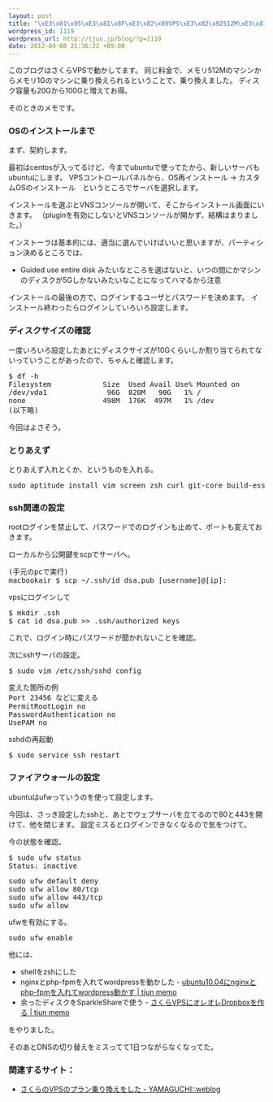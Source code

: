 ```yaml
--- 
layout: post
title: "\xE3\x81\x95\xE3\x81\x8F\xE3\x82\x89VPS\xE3\x82\x92512M\xE3\x81\x8B\xE3\x82\x891G\xE3\x81\xB8\xE7\xA7\xBB\xE8\xA1\x8C\xE3\x81\x97\xE3\x81\x9F\xE3\x83\xA1\xE3\x83\xA2(ubuntu)"
wordpress_id: 1119
wordpress_url: http://tjun.jp/blog/?p=1119
date: 2012-04-08 21:36:22 +09:00
---
```

このブログはさくらVPSで動かしてます。
同じ料金で、メモリ512Mのマシンからメモリ1Gのマシンに乗り換えられるということで、乗り換えました。
ディスク容量も20Gから100Gと増えてお得。

そのときのメモです。

<h3>OSのインストールまで</h3>
まず、契約します。

最初はcentosが入ってるけど、今までubuntuで使ってたから、新しいサーバもubuntuにします。
VPSコントロールパネルから、OS再インストール -> カスタムOSのインストール　というところでサーバを選択します。

インストールを選ぶとVNSコンソールが開いて、そこからインストール画面にいきます。
（pluginを有効にしないとVNSコンソールが開かず、結構はまりました。）


インストーラは基本的には、適当に選んでいけばいいと思いますが、パーティション決めるところでは、
* Guided use entire disk
みたいなところを選ばないと、いつの間にかマシンのディスクが5Gしかないみたいなことになってハマるから注意

インストールの最後の方で、ログインするユーザとパスワードを決めます。
インストール終わったらログインしていろいろ設定します。


<h3>ディスクサイズの確認</h3>
一度いろいろ設定したあとにディスクサイズが10Gくらいしか割り当てられてないっていうことがあったので、ちゃんと確認します。
<pre>
$ df -h
Filesystem            Size  Used Avail Use% Mounted on
/dev/vda1              96G  820M   90G   1% /
none                  498M  176K  497M   1% /dev
(以下略)
</pre>
今回はよさそう。

<h3>とりあえず</h3>
とりあえず入れとくか、というものを入れる。
<pre>sudo aptitude install vim screen zsh curl git-core build-essential</pre>

<h3>ssh関連の設定</h3>
rootログインを禁止して、パスワードでのログインも止めて、ポートも変えておきます。

ローカルから公開鍵をscpでサーバへ。
<pre>
(手元のpcで実行)
macbookair $ scp ~/.ssh/id_dsa.pub [username]@[ip]:
</pre>

vpsにログインして
<pre>
$ mkdir .ssh
$ cat id_dsa.pub >> .ssh/authorized_keys
</pre>

これで、ログイン時にパスワードが聞かれないことを確認。

次にsshサーバの設定。
<pre>
$ sudo vim /etc/ssh/sshd_config
</pre>

<pre>
変えた箇所の例
Port 23456 などに変える 
PermitRootLogin no
PasswordAuthentication no
UsePAM no
</pre>

sshdの再起動
<pre>
$ sudo service ssh restart
</pre>


<h3>ファイアウォールの設定</h3>
ubuntuはufwっていうのを使って設定します。

今回は、さっき設定したsshと、あとでウェブサーバを立てるので80と443を開けて、他を閉じます。
設定ミスるとログインできなくなるので気をつけて。

今の状態を確認。
<pre>
$ sudo ufw status
Status: inactive
</pre>

<pre>
sudo ufw default deny
sudo ufw allow 80/tcp
sudo ufw allow 443/tcp
sudo ufw allow <sshのport>
</pre>

ufwを有効にする。
<pre>
sudo ufw enable
</pre>



他には、
<ul>
<li>shellをzshにした</li>
<li>nginxとphp-fpmを入れてwordpressを動かした - <a href="http://tjun.jp/blog/2012/04/ubuntu-nginx-php-fpm-wordpress/">ubuntu10.04にnginxとphp-fpmを入れてwordpress動かす | tjun memo</a></li>
<li>余ったディスクをSparkleShareで使う - <a href="http://tjun.jp/blog/2012/04/sparkleshare/">さくらVPSにオレオレDropboxを作る | tjun memo</a></li>
</ul>

をやりました。

そのあとDNSの切り替えをミスってて1日つながらなくなってた。


<h3>関連するサイト：</h3>
<ul>
<li><a href="http://d.hatena.ne.jp/ymotongpoo/20120402/1333364114">さくらのVPSのプラン乗り換えをした - YAMAGUCHI::weblog</a></li>
</ul>
